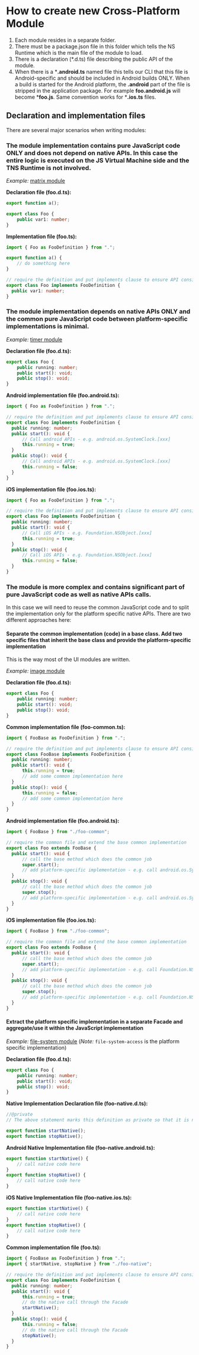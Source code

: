 # How to create new Cross-Platform Module

1. Each module resides in a separate folder.
1. There must be a package.json file in this folder which tells the NS Runtime which is the main file of the module to load.
1. There is a declaration (*.d.ts) file describing the public API of the module.
1. When there is a ***.android.ts** named file this tells our CLI that this file is Android-specific and should be included in Android builds ONLY. When a build is started for the Android platform, the **.android** part of the file is stripped in the application package. For example **foo.android.js** will become ***foo.js**. Same convention works for ***.ios.ts** files.

## Declaration and implementation files

There are several major scenarios when writing modules:

### The module implementation contains pure JavaScript code ONLY and does not depend on native APIs. In this case the entire logic is executed on the JS Virtual Machine side and the TNS Runtime is not involved.

_Example:_ [matrix module](tns-core-modules/matrix)

**Declaration file (foo.d.ts):**

``` TypeScript
export function a();

export class Foo {
    public var1: number;
}
```

**Implementation file (foo.ts):**

``` TypeScript
import { Foo as FooDefinition } from ".";

export function a() {
    // do something here
}

// require the definition and put implements clause to ensure API consistency between the declaration and implementation
export class Foo implements FooDefinition {
  public var1: number;
}
```

### The module implementation depends on native APIs ONLY and the common pure JavaScript code between platform-specific implementations is minimal.

_Example:_ [timer module](tns-core-modules/timer)

**Declaration file (foo.d.ts):**

``` TypeScript
export class Foo {
    public running: number;
    public start(): void;
    public stop(): void;
}
```

**Android implementation file (foo.android.ts):**

``` TypeScript
import { Foo as FooDefinition } from ".";

// require the definition and put implements clause to ensure API consistency between the declaration and implementation
export class Foo implements FooDefinition {
  public running: number;
  public start(): void {
      // Call android APIs - e.g. android.os.SystemClock.[xxx]
      this.running = true;
  }
  public stop(): void {
      // Call android APIs - e.g. android.os.SystemClock.[xxx]
      this.running = false;
  }
}
```

**iOS implementation file (foo.ios.ts):**

``` TypeScript
import { Foo as FooDefinition } from ".";

// require the definition and put implements clause to ensure API consistency between the declaration and implementation
export class Foo implements FooDefinition {
  public running: number;
  public start(): void {
      // Call iOS APIs - e.g. Foundation.NSObject.[xxx]
      this.running = true;
  }
  public stop(): void {
      // Call iOS APIs - e.g. Foundation.NSObject.[xxx]
      this.running = false;
  }
}
```

### The module is more complex and contains significant part of pure JavaScript code as well as native APIs calls.

In this case we will need to reuse the common JavaScript code and to split the implementation only for the platform specific native APIs. There are two different approaches here:

#### Separate the common implementation (code) in a base class. Add two specific files that inherit the base class and provide the platform-specific implementation

This is the way most of the UI modules are written.

_Example:_ [image module](tns-core-modules/ui/image)

**Declaration file (foo.d.ts):**

``` TypeScript
export class Foo {
    public running: number;
    public start(): void;
    public stop(): void;
}
```

**Common implementation file (foo-common.ts):**

``` TypeScript
import { FooBase as FooDefinition } from ".";

// require the definition and put implements clause to ensure API consistency between the declaration and implementation
export class FooBase implements FooDefinition {
  public running: number;
  public start(): void {
      this.running = true;
      // add some common implementation here
  }
  public stop(): void {
      this.running = false;
      // add some common implementation here
  }
}
```

**Android implementation file (foo.android.ts):**

``` TypeScript
import { FooBase } from "./foo-common";

// require the common file and extend the base common implementation
export class Foo extends FooBase {
  public start(): void {
      // call the base method which does the common job
      super.start();
      // add platform-specific implementation - e.g. call android.os.SystemClock.[xxx]
  }
  public stop(): void {
      // call the base method which does the common job
      super.stop();
      // add platform-specific implementation - e.g. call android.os.SystemClock.[xxx]
  }
}
```

**iOS implementation file (foo.ios.ts):**

``` TypeScript
import { FooBase } from "./foo-common";

// require the common file and extend the base common implementation
export class Foo extends FooBase {
  public start(): void {
      // call the base method which does the common job
      super.start();
      // add platform-specific implementation - e.g. call Foundation.NSObject.[xxx]
  }
  public stop(): void {
      // call the base method which does the common job
      super.stop();
      // add platform-specific implementation - e.g. call Foundation.NSObject.[xxx]
  }
}
```

#### Extract the platform specific implementation in a separate Facade and aggregate/use it within the JavaScript implementation

_Example:_ [file-system module](tns-core-modules/file-system) (_Note:_ `file-system-access` is the platform specific implementation)

**Declaration file (foo.d.ts):**

``` TypeScript
export class Foo {
    public running: number;
    public start(): void;
    public stop(): void;
}
```

**Native Implementation Declaration file (foo-native.d.ts):**

``` TypeScript
//@private
// The above statement marks this definition as private so that it is not visible to the users

export function startNative();
export function stopNative();
```

**Android Native Implementation  file (foo-native.android.ts):**

``` TypeScript
export function startNative() {
    // call native code here
}
export function stopNative() {
    // call native code here
}
```

**iOS Native Implementation  file (foo-native.ios.ts):**

``` TypeScript
export function startNative() {
    // call native code here
}
export function stopNative() {
    // call native code here
}
```

**Common implementation file (foo.ts):**

``` TypeScript
import { FooBase as FooDefinition } from ".";
import { startNative, stopNative } from "./foo-native";

// require the definition and put implements clause to ensure API consistency between the declaration and implementation
export class Foo implements FooDefinition {
  public running: number;
  public start(): void {
      this.running = true;
      // do the native call through the Facade
      startNative();
  }
  public stop(): void {
      this.running = false;
      // do the native call through the Facade
      stopNative();
  }
}
```
